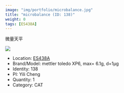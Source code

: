 ```yaml
---
image: "img/portfolio/microbalance.jpg"
title: "microbalance (ID: 138)"
weight: 0
tags: [ES438A]
---
```


微量天平

<!--more-->

![](../../img/portfolio/microbalance.jpg)

- Location: [ES438A](../../tags/es438a)
- Brand/Model: mettler toledo XP6, max= 6.1g, d=1μg
- Identity: 138
- PI: Yili Cheng
- Quantity: 1
- Category: CAT






